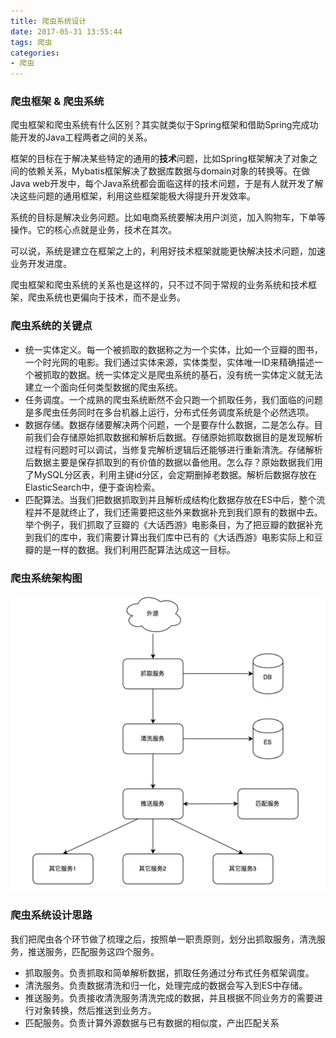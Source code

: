 ```yaml
---
title: 爬虫系统设计
date: 2017-05-31 13:55:44
tags: 爬虫
categories:
- 爬虫
---
```

### 爬虫框架 & 爬虫系统

爬虫框架和爬虫系统有什么区别？其实就类似于Spring框架和借助Spring完成功能开发的Java工程两者之间的关系。

框架的目标在于解决某些特定的通用的**技术**问题，比如Spring框架解决了对象之间的依赖关系，Mybatis框架解决了数据库数据与domain对象的转换等。在做Java web开发中，每个Java系统都会面临这样的技术问题，于是有人就开发了解决这些问题的通用框架，利用这些框架能极大得提升开发效率。

系统的目标是解决业务问题。比如电商系统要解决用户浏览，加入购物车，下单等操作。它的核心点就是业务，技术在其次。

可以说，系统是建立在框架之上的，利用好技术框架就能更快解决技术问题，加速业务开发进度。

爬虫框架和爬虫系统的关系也是这样的，只不过不同于常规的业务系统和技术框架，爬虫系统也更偏向于技术，而不是业务。

### 爬虫系统的关键点

* 统一实体定义。每一个被抓取的数据称之为一个实体，比如一个豆瓣的图书，一个时光网的电影。我们通过实体来源，实体类型，实体唯一ID来精确描述一个被抓取的数据。统一实体定义是爬虫系统的基石，没有统一实体定义就无法建立一个面向任何类型数据的爬虫系统。
* 任务调度。一个成熟的爬虫系统断然不会只跑一个抓取任务，我们面临的问题是多爬虫任务同时在多台机器上运行，分布式任务调度系统是个必然选项。
* 数据存储。数据存储要解决两个问题，一个是要存什么数据，二是怎么存。目前我们会存储原始抓取数据和解析后数据。存储原始抓取数据目的是发现解析过程有问题时可以调试，当修复完解析逻辑后还能够进行重新清洗。存储解析后数据主要是保存抓取到的有价值的数据以备他用。怎么存？原始数据我们用了MySQL分区表，利用主键id分区，会定期删掉老数据。解析后数据存放在ElasticSearch中，便于查询检索。
* 匹配算法。当我们把数据抓取到并且解析成结构化数据存放在ES中后，整个流程并不是就终止了，我们还需要把这些外来数据补充到我们原有的数据中去。举个例子，我们抓取了豆瓣的《大话西游》电影条目，为了把豆瓣的数据补充到我们的库中，我们需要计算出我们库中已有的《大话西游》电影实际上和豆瓣的是一样的数据。我们利用匹配算法达成这一目标。


### 爬虫系统架构图

![QQ20170809-152026@2x](../images/QQ20170809-152026@2x.png)

### 爬虫系统设计思路

我们把爬虫各个环节做了梳理之后，按照单一职责原则，划分出抓取服务，清洗服务，推送服务，匹配服务这四个服务。

* 抓取服务。负责抓取和简单解析数据，抓取任务通过分布式任务框架调度。
* 清洗服务。负责数据清洗和归一化，处理完成的数据会写入到ES中存储。
* 推送服务。负责接收清洗服务清洗完成的数据，并且根据不同业务方的需要进行对象转换，然后推送到业务方。
* 匹配服务。负责计算外源数据与已有数据的相似度，产出匹配关系

